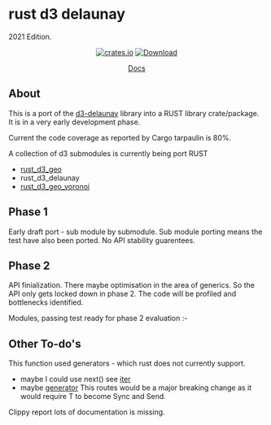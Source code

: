 # rust d3 delaunay

2021 Edition.
<div align="center">

<a href="https://crates.io/crates/d3_delaunay_rs"><img alt="crates.io" src="https://img.shields.io/crates/v/d3_delaunay_rs.svg"/></a>
<a href="https://crates.io/crates/d3_geo_rs"><img src="https://img.shields.io/crates/d/d3_delaunay_rs.svg" alt="Download" />

<a href="https://docs.rs/d3_delaunay_rs/0.1.0/d3_delaunay_rs/">Docs</a>
</div>


## About
This is a port of the [d3-delaunay](https://github.com/d3/d3-delaunay) library into a RUST library crate/package. It is in a very early development phase.

Current the code coverage as reported by Cargo tarpaulin is 80%.

A collection of d3 submodules is currently being port RUST

* [rust_d3_geo](https://github.com/martinfrances107/rust_d3_geo)
* rust_d3_delaunay
* [rust_d3_geo_voronoi](https://github.com/martinfrances107/rust_d3_geo_voronoi)

## Phase 1

Early draft port - sub module by submodule. Sub module porting means the test have also been ported.
No API stability guarentees.

## Phase 2

API finialization. There maybe optimisation in the area of generics. So the API only gets locked down in phase 2.
 The code will be profiled and bottlenecks identified.

Modules, passing test ready for phase 2 evaluation :-

## Other To-do's

This function used generators - which rust does not currently support.

* maybe I could use next() see  [iter](https://doc.rust-lang.org/rust-by-example/trait/iter.html)
* maybe [generator](https://crates.io/crates/generator) This routes would be a major breaking change
  as it would require T to become Sync and Send.

Clippy report lots of documentation is missing.
